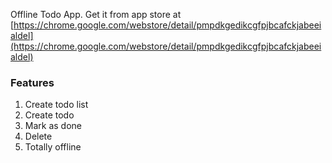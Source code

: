 Offline Todo App.
Get it from app store at
[https://chrome.google.com/webstore/detail/pmpdkgedikcgfpjbcafckjabeeialdel](https://chrome.google.com/webstore/detail/pmpdkgedikcgfpjbcafckjabeeialdel)

### Features
1. Create todo list
2. Create todo
3. Mark as done
4. Delete
5. Totally offline
